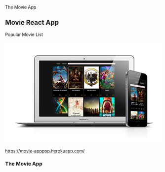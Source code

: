 The Movie App

## Movie React App

Popular Movie List

![](MoviesApp.png)

https://movie-appppp.herokuapp.com/
### The Movie App

